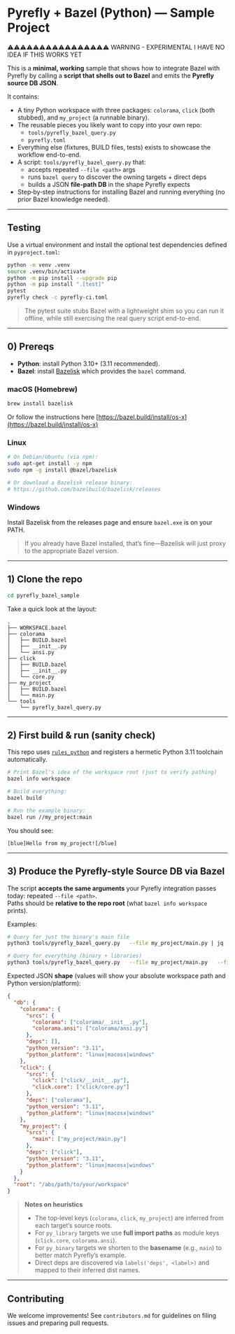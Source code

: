 # Pyrefly + Bazel (Python) — Sample Project

⚠️⚠️⚠️⚠️⚠️⚠️⚠️⚠️⚠️⚠️⚠️⚠️⚠️⚠️⚠️⚠️ WARNING - EXPERIMENTAL I HAVE NO IDEA IF THIS WORKS YET

This is a **minimal, working** sample that shows how to integrate Bazel with Pyrefly by calling a **script that shells out to Bazel** and emits the **Pyrefly source DB JSON**.

It contains:
- A tiny Python workspace with three packages: `colorama`, `click` (both stubbed), and `my_project` (a runnable binary).
- The reusable pieces you likely want to copy into your own repo:
  - `tools/pyrefly_bazel_query.py`
  - `pyrefly.toml`
- Everything else (fixtures, BUILD files, tests) exists to showcase the workflow end-to-end.
- A script: `tools/pyrefly_bazel_query.py` that:
  - accepts repeated `--file <path>` args
  - runs `bazel query` to discover the owning targets + direct deps
  - builds a JSON **file-path DB** in the shape Pyrefly expects
- Step‑by‑step instructions for installing Bazel and running everything (no prior Bazel knowledge needed).

---

## Testing

Use a virtual environment and install the optional test dependencies defined in `pyproject.toml`:

```bash
python -m venv .venv
source .venv/bin/activate
python -m pip install --upgrade pip
python -m pip install ".[test]"
pytest
pyrefly check -c pyrefly-ci.toml
```

> The pytest suite stubs Bazel with a lightweight shim so you can run it offline, while still exercising the real query script end-to-end.



---

## 0) Prereqs

- **Python**: install Python 3.10+ (3.11 recommended).
- **Bazel**: install [Bazelisk](https://github.com/bazelbuild/bazelisk) which provides the `bazel` command.

### macOS (Homebrew)

```bash
brew install bazelisk
```

Or follow the instructions here [https://bazel.build/install/os-x](https://bazel.build/install/os-x)


### Linux

```bash
# On Debian/Ubuntu (via npm):
sudo apt-get install -y npm
sudo npm -g install @bazel/bazelisk

# Or download a Bazelisk release binary:
# https://github.com/bazelbuild/bazelisk/releases
```

### Windows

Install Bazelisk from the releases page and ensure `bazel.exe` is on your PATH.

> If you already have Bazel installed, that’s fine—Bazelisk will just proxy to the appropriate Bazel version.

---

## 1) Clone the repo

```bash
cd pyrefly_bazel_sample
```

Take a quick look at the layout:

```
.
├── WORKSPACE.bazel
├── colorama
│   ├── BUILD.bazel
│   ├── __init__.py
│   └── ansi.py
├── click
│   ├── BUILD.bazel
│   ├── __init__.py
│   └── core.py
├── my_project
│   ├── BUILD.bazel
│   └── main.py
└── tools
    └── pyrefly_bazel_query.py
```

---

## 2) First build & run (sanity check)

This repo uses [`rules_python`](https://github.com/bazelbuild/rules_python) and registers a hermetic Python 3.11 toolchain automatically.

```bash
# Print Bazel's idea of the workspace root (just to verify pathing)
bazel info workspace

# Build everything:
bazel build 

# Run the example binary:
bazel run //my_project:main
```

You should see:

```
[blue]Hello from my_project![/blue]
```

---

## 3) Produce the Pyrefly-style Source DB via Bazel

The script **accepts the same arguments** your Pyrefly integration passes today: repeated `--file <path>`.  
Paths should be **relative to the repo root** (what `bazel info workspace` prints).

Examples:

```bash
# Query for just the binary's main file
python3 tools/pyrefly_bazel_query.py   --file my_project/main.py | jq .

# Query for everything (binary + libraries)
python3 tools/pyrefly_bazel_query.py   --file my_project/main.py   --file click/core.py   --file colorama/ansi.py | jq .
```

Expected JSON **shape** (values will show your absolute workspace path and Python version/platform):

```json
{
  "db": {
    "colorama": {
      "srcs": {
        "colorama": ["colorama/__init__.py"],
        "colorama.ansi": ["colorama/ansi.py"]
      },
      "deps": [],
      "python_version": "3.11",
      "python_platform": "linux|macosx|windows"
    },
    "click": {
      "srcs": {
        "click": ["click/__init__.py"],
        "click.core": ["click/core.py"]
      },
      "deps": ["colorama"],
      "python_version": "3.11",
      "python_platform": "linux|macosx|windows"
    },
    "my_project": {
      "srcs": {
        "main": ["my_project/main.py"]
      },
      "deps": ["click"],
      "python_version": "3.11",
      "python_platform": "linux|macosx|windows"
    }
  },
  "root": "/abs/path/to/your/workspace"
}
```

> **Notes on heuristics**
>
> - The top‑level keys (`colorama`, `click`, `my_project`) are inferred from each target’s source roots.
> - For `py_library` targets we use **full import paths** as module keys (`click.core`, `colorama.ansi`).
> - For `py_binary` targets we shorten to the **basename** (e.g., `main`) to better match Pyrefly’s example.
> - Direct deps are discovered via `labels('deps', <label>)` and mapped to their inferred dist names.

---

## Contributing

We welcome improvements! See `contributors.md` for guidelines on filing issues and preparing pull requests.
